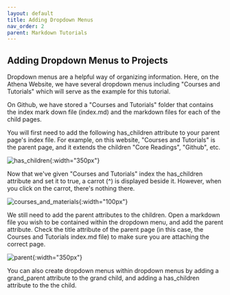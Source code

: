 ```yaml
---
layout: default
title: Adding Dropdown Menus
nav_order: 2
parent: Markdown Tutorials
---
```


## Adding Dropdown Menus to Projects 
Dropdown menus are a helpful way of organizing information. Here, on the Athena Website, we have several dropdown menus including "Courses and Tutorials" which will serve as the example for this tutorial. 

On Github, we have stored a "Courses and Tutorials" folder that contains the index mark down file (index.md) and the markdown files for each of the child pages. 

You will first need to add the following has_children attribute to your parent page's index file. For example, on this website, "Courses and Tutorials" is the parent page, and it extends the children "Core Readings", "Github", etc. 

![has_children](/images/add_dropdowns/has_children.png){:width="350px"}

Now that we've given "Courses and Tutorials" index the has_children attribute and set it to true, a carrot (^) is displayed beside it. However, when you click on the carrot, there's nothing there. 

![courses_and_materials](/images/add_dropdowns/courses.png){:width="100px"}

We still need to add the parent attributes to the children. Open a markdown file you wish to be contained within the dropdown menu, and add the parent attribute. Check the title attribute of the parent page (in this case, the Courses and Tutorials index.md file) to make sure you are attaching the correct page. 

![parent](/images/add_dropdowns/parent.png){:width="350px"}

You can also create dropdown menus within dropdown menus by adding a grand_parent attribute to the grand child, and adding a has_children attribute to the the child. 
